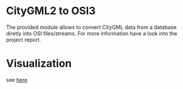 # CityGML2 to OSI3

The provided module allows to convert CityGML data from a database diretly into OSI files/streams.
For more information have a look into the project report.

# Visualization
see [here](visualization)
